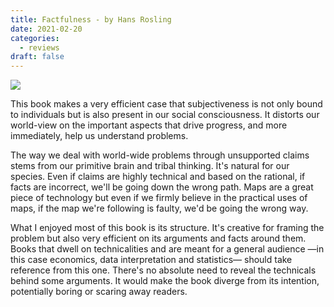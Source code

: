 ```yaml
---
title: Factfulness - by Hans Rosling
date: 2021-02-20
categories:
  - reviews
draft: false
---
```


![](https://i.gr-assets.com/images/S/compressed.photo.goodreads.com/books/1544963815l/34890015._SY475_.jpg)

This book makes a very efficient case that subjectiveness is not only bound to individuals but is also present in our social consciousness.
It distorts our world-view on the important aspects that drive progress, and more immediately, help us understand problems.

The way we deal with world-wide problems through unsupported claims stems from our primitive brain and tribal thinking.
It's natural for our species. Even if claims are highly technical and based on the rational, if facts are incorrect, we'll be going down the wrong path.
Maps are a great piece of technology but even if we firmly believe in the practical uses of maps, if the map we're following is faulty, we'd be going the wrong way.

What I enjoyed most of this book is its structure.
It's creative for framing the problem but also very efficient on its arguments and facts around them.
Books that dwell on technicalities and are meant for a general audience —in this case economics, data interpretation and statistics— should take reference from this one.
There's no absolute need to reveal the technicals behind some arguments.
It would make the book diverge from its intention, potentially boring or scaring away readers.

